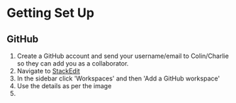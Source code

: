 
# Getting Set Up


## GitHub

 1. Create a GitHub account and send your username/email to Colin/Charlie so they can add you as a collaborator.
 2. Navigate to [StackEdit](https://stackedit.io/) 
 3. In the sidebar click 'Workspaces' and then 'Add a GitHub workspace'
 4. Use the details as per the image
 5. 

<!--stackedit_data:
eyJoaXN0b3J5IjpbLTE2NDI5NTgzMDgsMTU0OTcxNjAwMCwxNz
k2NzcxXX0=
-->